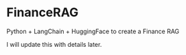 # FinanceRAG
Python + LangChain + HuggingFace to create a Finance RAG

I will update this with details later.